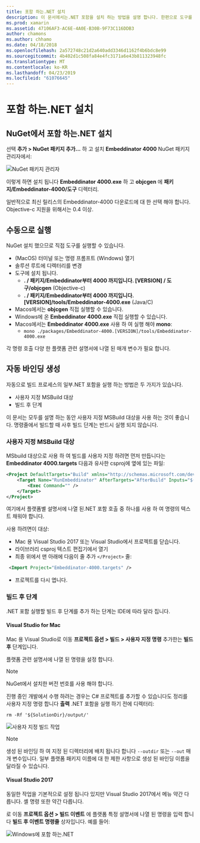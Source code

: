 ```yaml
---
title: 포함 하는.NET 설치
description: 이 문서에서는.NET 포함을 설치 하는 방법을 설명 합니다. 한편으로 도구를 실행 하는 방법에 설명 바인딩을 생성 하는 방법을 사용자 지정 MSBuild 대상 및 필요한 빌드 후 단계를 사용 하는 방법을 자동으로 합니다.
ms.prod: xamarin
ms.assetid: 47106AF3-AC6E-4A0E-B30B-9F73C116DDB3
author: chamons
ms.author: chhamo
ms.date: 04/18/2018
ms.openlocfilehash: 2a572748c21d2a640add3346d1162f4b6bdc8e99
ms.sourcegitcommit: 4b402d1c508fa84e4fc3171a6e43b811323948fc
ms.translationtype: MT
ms.contentlocale: ko-KR
ms.lasthandoff: 04/23/2019
ms.locfileid: "61076645"
---
```

# <a name="installing-net-embedding"></a>포함 하는.NET 설치

## <a name="installing-net-embedding-from-nuget"></a>NuGet에서 포함 하는.NET 설치

선택 **추가 > NuGet 패키지 추가...**  하 고 설치 **Embeddinator 4000** NuGet 패키지 관리자에서:

![NuGet 패키지 관리자](images/visualstudionuget.png)

이렇게 하면 설치 됩니다 **Embeddinator 4000.exe** 하 고 **objcgen** 에 **패키지/Embeddinator-4000/도구** 디렉터리.

일반적으로 최신 릴리스의 Embeddinator-4000 다운로드에 대 한 선택 해야 합니다. Objective-c 지원을 위해서는 0.4 이상.

## <a name="running-manually"></a>수동으로 실행

NuGet 설치 했으므로 직접 도구를 실행할 수 있습니다.

- (MacOS) 터미널 또는 명령 프롬프트 (Windows) 열기
- 솔루션 루트에 디렉터리를 변경
- 도구에 설치 됩니다.
    - **. / 패키지/Embeddinator부터 4000 까지입니다. [VERSION] / 도구/objcgen** (Objective-c)
    - **. / 패키지/Embeddinator부터 4000 까지입니다. [VERSION]/tools/Embeddinator-4000.exe** (Java/C)
- Macos에서는 **objcgen** 직접 실행할 수 있습니다.
- Windows에 온 **Embeddinator 4000.exe** 직접 실행할 수 있습니다.
- Macos에서는 **Embeddinator 4000.exe** 사용 하 여 실행 해야 **mono**:
    - `mono ./packages/Embeddinator-4000.[VERSION]/tools/Embeddinator-4000.exe`

각 명령 호출 다양 한 플랫폼 관련 설명서에 나열 된 매개 변수가 필요 합니다.

## <a name="automatic-binding-generation"></a>자동 바인딩 생성

자동으로 빌드 프로세스의 일부.NET 포함을 실행 하는 방법은 두 가지가 있습니다.

- 사용자 지정 MSBuild 대상
- 빌드 후 단계

이 문서는 모두를 설명 하는 동안 사용자 지정 MSBuild 대상을 사용 하는 것이 좋습니다. 명령줄에서 빌드할 때 사후 빌드 단계는 반드시 실행 되지 않습니다.

### <a name="custom-msbuild-targets"></a>사용자 지정 MSBuild 대상

MSbuild 대상으로 사용 하 여 빌드를 사용자 지정 하려면 먼저 만듭니다는 **Embeddinator 4000.targets** 다음과 유사한 csproj에 옆에 있는 파일:

```xml
<Project DefaultTargets="Build" xmlns="http://schemas.microsoft.com/developer/msbuild/2003">
    <Target Name="RunEmbeddinator" AfterTargets="AfterBuild" Inputs="$(OutputPath)/$(AssemblyName).dll" Outputs="$(IntermediateOutputPath)/Embeddinator/$(AssemblyName).framework/$(AssemblyName)">
        <Exec Command="" />
    </Target>
</Project>
```

여기에서 플랫폼별 설명서에 나열 된.NET 포함 호출 중 하나를 사용 하 여 명령의 텍스트 채워야 합니다.

사용 하려면이 대상:

- Mac 용 Visual Studio 2017 또는 Visual Studio에서 프로젝트를 닫습니다.
- 라이브러리 csproj 텍스트 편집기에서 열기
- 최종 위에서 맨 아래에 다음이 줄 추가 `</Project>` 줄:

```xml
 <Import Project="Embeddinator-4000.targets" />
```

- 프로젝트를 다시 엽니다.

### <a name="post-build-steps"></a>빌드 후 단계

.NET 포함 실행할 빌드 후 단계를 추가 하는 단계는 IDE에 따라 달라 집니다.

#### <a name="visual-studio-for-mac"></a>Visual Studio for Mac

Mac 용 Visual Studio로 이동 **프로젝트 옵션 > 빌드 > 사용자 지정 명령** 추가한는 **빌드 후** 단계입니다.

플랫폼 관련 설명서에 나열 된 명령을 설정 합니다.

> [!NOTE]
> NuGet에서 설치한 버전 번호를 사용 해야 합니다.

진행 중인 개발에서 수행 하려는 경우는 C# 프로젝트를 추가할 수 있습니다도 정리를 사용자 지정 명령 합니다 **출력** .NET 포함을 실행 하기 전에 디렉터리:

```shell
rm -Rf '${SolutionDir}/output/'
```

![사용자 지정 빌드 작업](images/visualstudiocustombuild.png)

> [!NOTE]
> 생성 된 바인딩 하 여 지정 된 디렉터리에 배치 됩니다 합니다 `--outdir` 또는 `--out` 매개 변수입니다. 일부 플랫폼 패키지 이름에 대 한 제한 사항으로 생성 된 바인딩 이름을 달라질 수 있습니다.

#### <a name="visual-studio-2017"></a>Visual Studio 2017

동일한 작업을 기본적으로 설정 됩니다 있지만 Visual Studio 2017에서 메뉴 약간 다릅니다. 셸 명령 또한 약간 다릅니다.

로 이동 **프로젝트 옵션 > 빌드 이벤트** 에 플랫폼 특정 설명서에 나열 된 명령을 입력 합니다 **빌드 후 이벤트 명령줄** 상자입니다. 예를 들어:

![Windows에 포함 하는.NET](images/visualstudiowindows.png)
